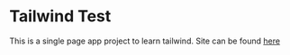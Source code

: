 # Tailwind Test

This is a single page app project to learn tailwind. Site can be found [here](https://kylemorris84.github.io/TailwindTest/)